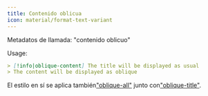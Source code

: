 ```yaml
---
title: Contenido oblicua
icon: material/format-text-variant
---
```


Metadatos de llamada: "contenido oblicuo"

Usage:

```md
> [!info|oblique-content] The title will be displayed as usual
> The content will be displayed as oblique
```

El estilo en sí se aplica también["oblique-all"](../combined-styling/page-19.md)
junto con["oblique-title"](../title-styling/page-19.md).

